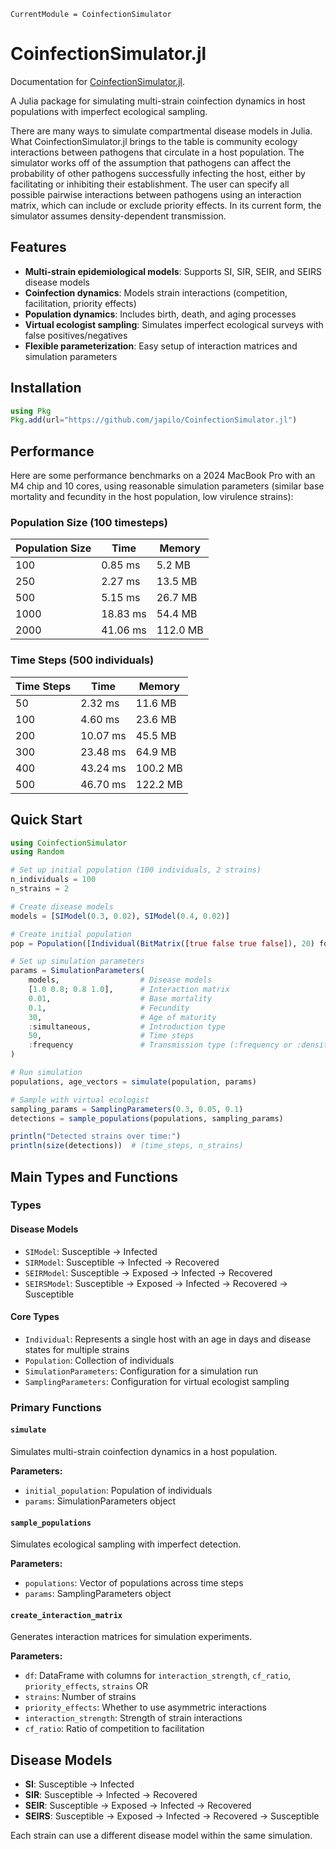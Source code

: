 ```@meta
CurrentModule = CoinfectionSimulator
```

# CoinfectionSimulator.jl

Documentation for [CoinfectionSimulator.jl](https://github.com/japilo/CoinfectionSimulator.jl).

A Julia package for simulating multi-strain coinfection dynamics in host populations with imperfect ecological sampling.

There are many ways to simulate compartmental disease models in Julia. What CoinfectionSimulator.jl brings to the table is community ecology interactions between pathogens that circulate in a host population. The simulator works off of the assumption that pathogens can affect the probability of other pathogens successfully infecting the host, either by facilitating or inhibiting their establishment. The user can specify all possible pairwise interactions between pathogens using an interaction matrix, which can include or exclude priority effects. In its current form, the simulator assumes density-dependent transmission.

## Features

- **Multi-strain epidemiological models**: Supports SI, SIR, SEIR, and SEIRS disease models
- **Coinfection dynamics**: Models strain interactions (competition, facilitation, priority effects)
- **Population dynamics**: Includes birth, death, and aging processes
- **Virtual ecologist sampling**: Simulates imperfect ecological surveys with false positives/negatives
- **Flexible parameterization**: Easy setup of interaction matrices and simulation parameters

## Installation

```julia
using Pkg
Pkg.add(url="https://github.com/japilo/CoinfectionSimulator.jl")
```

## Performance

Here are some performance benchmarks on a 2024 MacBook Pro with an M4 chip and 10 cores, using reasonable simulation parameters (similar base mortality and fecundity in the host population, low virulence strains):

### Population Size (100 timesteps)

| Population Size | Time     | Memory   |
|-----------------|----------|----------|
| 100             | 0.85 ms  | 5.2 MB   |
| 250             | 2.27 ms  | 13.5 MB  |
| 500             | 5.15 ms  | 26.7 MB  |
| 1000            | 18.83 ms | 54.4 MB  |
| 2000            | 41.06 ms | 112.0 MB |

### Time Steps (500 individuals)

| Time Steps | Time      | Memory    |
|------------|-----------|-----------|
| 50         | 2.32 ms   | 11.6 MB   |
| 100        | 4.60 ms   | 23.6 MB   |
| 200        | 10.07 ms  | 45.5 MB   |
| 300        | 23.48 ms  | 64.9 MB   |
| 400        | 43.24 ms  | 100.2 MB  |
| 500        | 46.70 ms  | 122.2 MB  |

## Quick Start

```julia
using CoinfectionSimulator
using Random

# Set up initial population (100 individuals, 2 strains)
n_individuals = 100
n_strains = 2

# Create disease models
models = [SIModel(0.3, 0.02), SIModel(0.4, 0.02)]

# Create initial population
pop = Population([Individual(BitMatrix([true false true false]), 20) for _ in 1:100])

# Set up simulation parameters
params = SimulationParameters(
    models,                  # Disease models
    [1.0 0.8; 0.8 1.0],      # Interaction matrix
    0.01,                    # Base mortality
    0.1,                     # Fecundity
    30,                      # Age of maturity
    :simultaneous,           # Introduction type
    50,                      # Time steps
    :frequency               # Transmission type (:frequency or :density)
)

# Run simulation
populations, age_vectors = simulate(population, params)

# Sample with virtual ecologist
sampling_params = SamplingParameters(0.3, 0.05, 0.1)
detections = sample_populations(populations, sampling_params)

println("Detected strains over time:")
println(size(detections))  # (time_steps, n_strains)
```

## Main Types and Functions

### Types

#### Disease Models
- `SIModel`: Susceptible → Infected
- `SIRModel`: Susceptible → Infected → Recovered
- `SEIRModel`: Susceptible → Exposed → Infected → Recovered
- `SEIRSModel`: Susceptible → Exposed → Infected → Recovered → Susceptible

#### Core Types
- `Individual`: Represents a single host with an age in days and disease states for multiple strains
- `Population`: Collection of individuals
- `SimulationParameters`: Configuration for a simulation run
- `SamplingParameters`: Configuration for virtual ecologist sampling

### Primary Functions

#### `simulate`

Simulates multi-strain coinfection dynamics in a host population.

**Parameters:**
- `initial_population`: Population of individuals
- `params`: SimulationParameters object

#### `sample_populations`

Simulates ecological sampling with imperfect detection.

**Parameters:**
- `populations`: Vector of populations across time steps
- `params`: SamplingParameters object

#### `create_interaction_matrix`

Generates interaction matrices for simulation experiments.

**Parameters:**
- `df`: DataFrame with columns for `interaction_strength`, `cf_ratio`, `priority_effects`, `strains`
OR
- `strains`: Number of strains
- `priority_effects`: Whether to use asymmetric interactions
- `interaction_strength`: Strength of strain interactions
- `cf_ratio`: Ratio of competition to facilitation

## Disease Models

- **SI**: Susceptible → Infected
- **SIR**: Susceptible → Infected → Recovered
- **SEIR**: Susceptible → Exposed → Infected → Recovered
- **SEIRS**: Susceptible → Exposed → Infected → Recovered → Susceptible

Each strain can use a different disease model within the same simulation.

```@index
```
